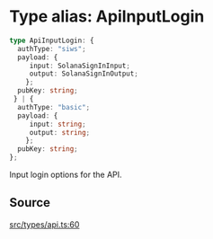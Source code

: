 # Type alias: ApiInputLogin

```ts
type ApiInputLogin: {
  authType: "siws";
  payload: {
     input: SolanaSignInInput;
     output: SolanaSignInOutput;
    };
  pubKey: string;
 } | {
  authType: "basic";
  payload: {
     input: string;
     output: string;
    };
  pubKey: string;
};
```

Input login options for the API.

## Source

[src/types/api.ts:60](https://github.com/torque-labs/torque-ts-sdk/blob/e7e20c5519300f3127faf1f4bde402ef91d14a40/src/types/api.ts#L60)
